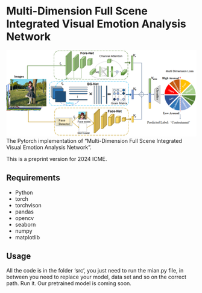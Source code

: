 # Multi-Dimension Full Scene Integrated Visual Emotion Analysis Network  
![network](network.png)
The Pytorch implementation of “Multi-Dimension Full Scene Integrated Visual Emotion Analysis Network”.

This is a preprint version for  2024 ICME.

## Requirements 

- Python
- torch
- torchvison
- pandas
- opencv
- seaborn
- numpy
- matplotlib

## Usage

All the code is in the folder ‘src’, you just need to run the mian.py file, in between you need to replace your model, data set and so on the correct path. Run it.
Our pretrained model is coming soon.

